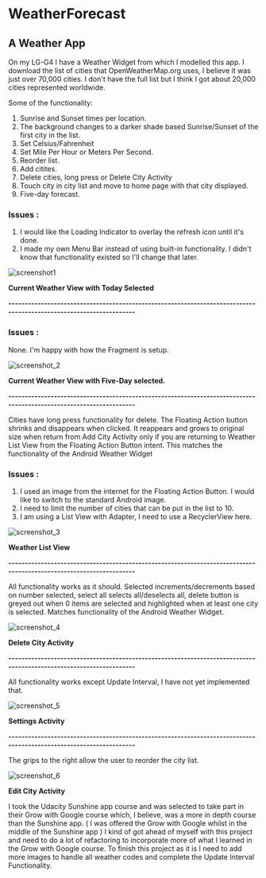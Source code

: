 # WeatherForecast
## A Weather App

On my LG-G4 I have a Weather Widget from which I modelled this app. 
I download the list of cities that OpenWeatherMap.org uses, I believe it was just over 70,000 cities.
I don't have the full list but I think I got about 20,000 cities represented worldwide.

Some of the functionality:
1. Sunrise and Sunset times per location.
2. The background changes to a darker shade based Sunrise/Sunset of the first city in the list.
3. Set Celsius/Fahrenheit
4. Set Mile Per Hour or Meters Per Second.
5. Reorder list.
6. Add citites.
7. Delete cities, long press or Delete City Activity
8. Touch city in city list and move to home page with that city displayed.
9. Five-day forecast.

### Issues : 
1. I would like the Loading Indicator to overlay the refresh icon until it's done.
2. I made my own Menu Bar instead of using built-in functionality. I didn't know that functionality existed
   so I'll change that later.

![screenshot1](https://user-images.githubusercontent.com/5784029/37881891-dbcd4554-306b-11e8-9376-4c0d84478b10.png)

__Current Weather View with Today Selected__

**-------------------------------------------------------------------------------------------------------------------**

### Issues :
None. I'm happy with how the Fragment is setup.

![screenshot_2](https://user-images.githubusercontent.com/5784029/37882038-86a328f8-306d-11e8-8a8c-11d800e6afbe.png)

__Current Weather View with Five-Day selected.__

**-------------------------------------------------------------------------------------------------------------------**

Cities have long press functionality for delete.
The Floating Action button shrinks and disappears when clicked. It reappears and grows to original size when return
from Add City Activity only if you are returning to Weather List View from the Floating Action Button intent. This
matches the functionality of the Android Weather Widget

### Issues :
1. I used an image from the internet for the Floating Action Button. I would like to switch to the standard Android image.
2. I need to limit the number of cities that can be put in the list to 10.
3. I am using a List View with Adapter, I need to use a RecyclerView here.

![screenshot_3](https://user-images.githubusercontent.com/5784029/37882104-14e09db2-306e-11e8-99c5-da8cd09beca7.png)

__Weather List View__

**-------------------------------------------------------------------------------------------------------------------**

All functionality works as it should. Selected increments/decrements based on number selected,
select all selects all/deselects all, delete button is greyed out when 0 items are selected and
highlighted when at least one city is selected. Matches functionality of the Android Weather Widget.

![screenshot_4](https://user-images.githubusercontent.com/5784029/37882298-281e5002-3070-11e8-855e-8129d8c48f5a.png)

__Delete City Activity__

**-------------------------------------------------------------------------------------------------------------------**

All functionality works except Update Interval, I have not yet implemented that.

![screenshot_5](https://user-images.githubusercontent.com/5784029/37882424-39b9a52c-3071-11e8-9f5d-bb6d67f84d70.png)

__Settings Activity__

**-------------------------------------------------------------------------------------------------------------------**

The grips to the right allow the user to reorder the city list.

![screenshot_6](https://user-images.githubusercontent.com/5784029/37882624-e8f912f6-3072-11e8-8f4e-d08b0a0d7104.png)

__Edit City Activity__


I took the Udacity Sunshine app course and was selected to take part in their Grow with Google course which, I believe, was
a more in depth course than the Sunshine app. ( I was offered the Grow with Google whilst in the middle of the Sunshine app )
I kind of got ahead of myself with this project and need to do a lot of refactoring to incorporate more of what I learned in the 
Grow with Google course. To finish this project as it is I need to add more images to handle all weather codes and complete the
Update Interval Functionality. 

